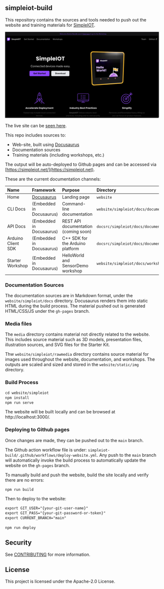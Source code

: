 ## simpleiot-build

This repository contains the sources and tools needed to push out the website and training materials for [SimpleIOT](https://github.com/awslabs/simpleiot).

![Website](media/launch_webpage.png)

The live site can be [seen here](https://simpleiot.net).

This repo includes sources to:

- Web-site, built using [Docusaurus](https://docusaurus.io/)
- Documentation sources
- Training materials (including workshops, etc.)

The output will be auto-deployed to Github pages and can be accessed via [https://simpleiot.net/](https://simpleiot.net).

These are the current documentation channels:

| Name               | Framework                            | Purpose                              | Directory                                      |
|:-------------------|:-------------------------------------|:-------------------------------------|:-----------------------------------------------|
| Home               | [Docusaurus](https://docusaurus.io/) | Landing page                         | `website`                                      |
| CLI Docs           | (Embedded in Docusaurus)             | Command-line documentation           | `website/simpleiot/docs/documentation/cli`     |
| API Docs           | (Embedded in Docusaurus)             | REST API documentation (coming soon) | `docsrc/simpleiot/docs/documentation/api`      |
| Arduino Client SDK | (Embedded in Docusaurus)             | C++ SDK for the Arduino platform     | `docsrc/simpleiot/docs/documentation/sdk`      |
| Starter Workshop   | (Embedded in Docusaurus)             | HelloWorld and SensorDemo workshop   | `website/simpleiot/docs/workshops/starter`     |

### Documentation Sources

The documentation sources are in Markdown format, under the `website/simpleiot/docs` directory. Docusaurus renders them into static HTML during the build process. The material pushed out is generated HTML/CSS/JS under the `gh-pages` branch.


### Media files

The `media` directory contains material not directly related to the website. This includes source material such as 3D models, presentation files, illustration sources, and SVG files for the Starter Kit.

Thw `website/simpleiot/rawmedia` directory contains source material for images used throughout the website, documentation, and workshops. The outputs are scaled and sized and stored in the `website/static/img` directory.

### Build Process

```
cd website/simpleiot
npm install
npm run serve
```

The website will be built locally and can be browsed at http://localhost:3000/.


### Deploying to Github pages

Once changes are made, they can be pushed out to the `main` branch.

The Github action workflow file is under: `simpleiot-build/.github/workflows/deploy-website.yml`. Any push to the `main` branch will automatically invoke the build process to automatically update the website on the `gh-pages` branch.

To manually build and push the website, build the site locally and verify there are no errors:

```
npm run build
```

Then to deploy to the website:

```
export GIT_USER="{your-git-user-name}"
export GIT_PASS="{your-git-password-or-token}"
export CURRENT_BRANCH="main"

npm run deploy
```


## Security

See [CONTRIBUTING](CONTRIBUTING.md#security-issue-notifications) for more information.

## License

This project is licensed under the Apache-2.0 License.
